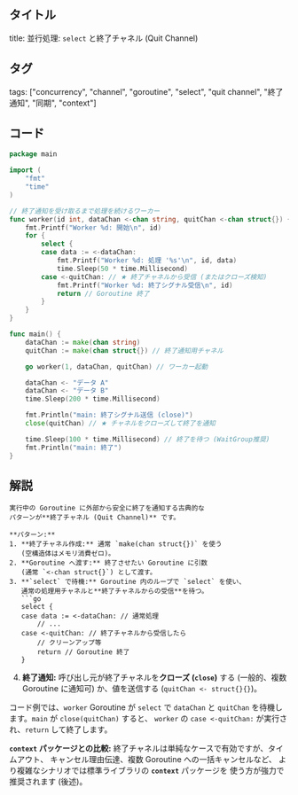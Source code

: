 ## タイトル
title: 並行処理: `select` と終了チャネル (Quit Channel)

## タグ
tags: ["concurrency", "channel", "goroutine", "select", "quit channel", "終了通知", "同期", "context"]

## コード
```go
package main

import (
	"fmt"
	"time"
)

// 終了通知を受け取るまで処理を続けるワーカー
func worker(id int, dataChan <-chan string, quitChan <-chan struct{}) {
	fmt.Printf("Worker %d: 開始\n", id)
	for {
		select {
		case data := <-dataChan:
			fmt.Printf("Worker %d: 処理 '%s'\n", id, data)
			time.Sleep(50 * time.Millisecond)
		case <-quitChan: // ★ 終了チャネルから受信 (またはクローズ検知)
			fmt.Printf("Worker %d: 終了シグナル受信\n", id)
			return // Goroutine 終了
		}
	}
}

func main() {
	dataChan := make(chan string)
	quitChan := make(chan struct{}) // 終了通知用チャネル

	go worker(1, dataChan, quitChan) // ワーカー起動

	dataChan <- "データ A"
	dataChan <- "データ B"
	time.Sleep(200 * time.Millisecond)

	fmt.Println("main: 終了シグナル送信 (close)")
	close(quitChan) // ★ チャネルをクローズして終了を通知

	time.Sleep(100 * time.Millisecond) // 終了を待つ (WaitGroup推奨)
	fmt.Println("main: 終了")
}

```

## 解説
```text
実行中の Goroutine に外部から安全に終了を通知する古典的な
パターンが**終了チャネル (Quit Channel)** です。

**パターン:**
1. **終了チャネル作成:** 通常 `make(chan struct{})` を使う
   (空構造体はメモリ消費ゼロ)。
2. **Goroutine へ渡す:** 終了させたい Goroutine に引数
   (通常 `<-chan struct{}`) として渡す。
3. **`select` で待機:** Goroutine 内のループで `select` を使い、
   通常の処理用チャネルと**終了チャネルからの受信**を待つ。
   ```go
   select {
   case data := <-dataChan: // 通常処理
       // ...
   case <-quitChan: // 終了チャネルから受信したら
       // クリーンアップ等
       return // Goroutine 終了
   }
   ```
4. **終了通知:** 呼び出し元が終了チャネルを**クローズ (`close`)** する
   (一般的、複数 Goroutine に通知可) か、値を送信する
   (`quitChan <- struct{}{}`)。

コード例では、`worker` Goroutine が `select` で `dataChan` と
`quitChan` を待機します。`main` が `close(quitChan)` すると、
`worker` の `case <-quitChan:` が実行され、`return` して終了します。

**`context` パッケージとの比較:**
終了チャネルは単純なケースで有効ですが、タイムアウト、
キャンセル理由伝達、複数 Goroutine への一括キャンセルなど、
より複雑なシナリオでは標準ライブラリの **`context`** パッケージを
使う方が強力で推奨されます (後述)。
